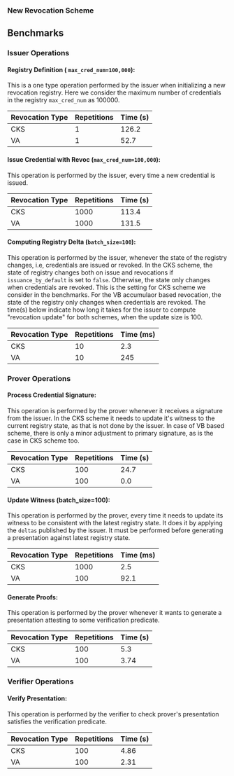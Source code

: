 ### New Revocation Scheme


## Benchmarks
### Issuer Operations 
#### Registry Definition ( `max_cred_num=100,000`):
This is a one type operation performed by the issuer when initializing a 
new revocation registry. Here we consider the maximum number of 
credentials in the registry `max_cred_num` as 100000.

| Revocation Type | Repetitions | Time (s) |
|-----------------|-------------|----------|
| CKS             | 1           | 126.2    |
| VA              | 1           | 52.7     |

#### Issue Credential with Revoc (`max_cred_num=100,000`):
This operation is performed by the issuer, every time a 
new credential is issued.

| Revocation Type | Repetitions | Time (s) |
|-----------------|-------------|----------|
| CKS             | 1000        | 113.4    |
| VA              | 1000        | 131.5    |

#### Computing Registry Delta (`batch_size=100`):
This operation is performed by the issuer, whenever the state 
of the registry changes, i.e, credentials are issued or revoked.
In the CKS scheme, the state of registry changes both on issue and revocations
if `issuance_by_default` is set to `false`. Otherwise, the state 
only changes when credentials are revoked. This is the setting
for CKS scheme we consider in the benchmarks. For the VB accumulaor 
based revocation, the state of the registry only changes when 
credentials are revoked. The time(s) below indicate how long it 
takes for the issuer to compute "revocation update" for both schemes,
when the update size is 100.

| Revocation Type | Repetitions | Time (ms) |
|-----------------|-------------|-----------|
| CKS             | 10          | 2.3       |
| VA              | 10          | 245       |

### Prover Operations

#### Process Credential Signature:
This operation is performed by the prover whenever it 
receives a signature from the issuer. In the CKS scheme
it needs to update it's witness to the current registry 
state, as that is not done by the issuer. In case of VB
based scheme, there is only a minor adjustment to primary signature,
as is the case in CKS scheme too.

| Revocation Type | Repetitions | Time (s) |
|-----------------|-------------|----------|
| CKS             | 100         | 24.7     |
| VA              | 100         | 0.0      |

#### Update Witness (batch_size=100):
This operation is performed by the prover, every time it 
needs to update its witness to be consistent with the latest 
registry state. It does it by applying the `deltas` published by
the issuer. It must be performed before generating a presentation against 
latest registry state.

| Revocation Type | Repetitions | Time (ms) |
|-----------------|-------------|-----------|
| CKS             | 1000        | 2.5       |
| VA              | 100         | 92.1      |

#### Generate Proofs:
This operation is performed by the prover whenever it wants 
to generate a presentation attesting to some verification predicate.


| Revocation Type | Repetitions | Time (s) |
|-----------------|-------------|----------|
| CKS             | 100         | 5.3      |
| VA              | 100         | 3.74     |

### Verifier Operations

#### Verify Presentation:
This operation is performed by the verifier to check prover's
presentation satisfies the verification predicate.

| Revocation Type | Repetitions | Time (s) |
|-----------------|-------------|----------|
| CKS             | 100         | 4.86     |
| VA              | 100         | 2.31     |
